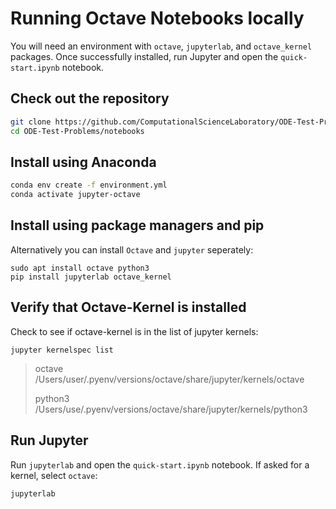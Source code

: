 # Running Octave Notebooks locally

You will need an environment with `octave`, `jupyterlab`, and `octave_kernel` packages. Once successfully installed, run Jupyter and open the `quick-start.ipynb` notebook.

## Check out the repository 

```bash 
git clone https://github.com/ComputationalScienceLaboratory/ODE-Test-Problems.git
cd ODE-Test-Problems/notebooks
```

## Install using Anaconda

```bash 
conda env create -f environment.yml
conda activate jupyter-octave
```

## Install using package managers and pip 
Alternatively you can install `Octave` and `jupyter` seperately:
```
sudo apt install octave python3
pip install jupyterlab octave_kernel
```

## Verify that Octave-Kernel is installed

Check to see if octave-kernel is in the list of jupyter kernels:

```
jupyter kernelspec list
```

>  octave     /Users/user/.pyenv/versions/octave/share/jupyter/kernels/octave
>  
>   python3    /Users/use/.pyenv/versions/octave/share/jupyter/kernels/python3
  
 

## Run Jupyter 
Run `jupyterlab` and open the `quick-start.ipynb` notebook. If asked for a kernel, select `octave`:

`jupyterlab`
